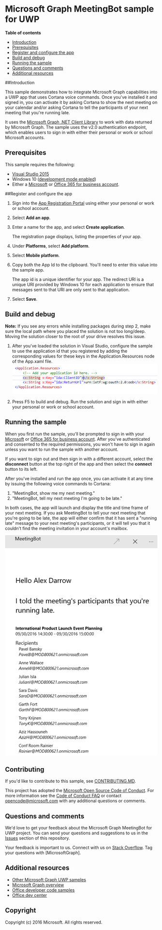 # Microsoft Graph MeetingBot sample for UWP


**Table of contents**

* [Introduction](#introduction)
* [Prerequisites](#prerequisites)
* [Register and configure the app](#register)
* [Build and debug](#build)
* [Running the sample](#runningsample)
* [Questions and comments](#questions)
* [Additional resources](#additional-resources)

<a name="introduction"></a>
##Introduction

This sample demonstrates how to integrate Microsoft Graph capabilities into a UWP app that uses Cortana voice commands. Once you've installed it and signed in, you can activate it by asking Cortana to show the next meeting on your calendar and/or asking Cortana to tell the participants of your next meeting that you're running late.

It uses the [Microsoft Graph .NET Client Library](https://github.com/microsoftgraph/msgraph-sdk-dotnet) to work with data returned by Microsoft Graph. The sample uses the v2.0 authentication endpoint, which enables users to sign in with either their personal or work or school Microsoft accounts.

<a name="prerequisites"></a>
## Prerequisites ##

This sample requires the following:  

  * [Visual Studio 2015](https://www.visualstudio.com/en-us/downloads) 
  * Windows 10 ([development mode enabled](https://msdn.microsoft.com/library/windows/apps/xaml/dn706236.aspx))
  * Either a [Microsoft](www.outlook.com) or [Office 365 for business account](https://msdn.microsoft.com/en-us/office/office365/howto/setup-development-environment#bk_Office365Account).

<a name="register"></a>
##Register and configure the app

1. Sign into the [App Registration Portal](https://apps.dev.microsoft.com/) using either your personal or work or school account.
2. Select **Add an app**.
3. Enter a name for the app, and select **Create application**.
	
	The registration page displays, listing the properties of your app.
 
4. Under **Platforms**, select **Add platform**.
5. Select **Mobile platform**.
6. Copy both the App Id to the clipboard. You'll need to enter this value into the sample app.

	The app id is a unique identifier for your app. The redirect URI is a unique URI provided by Windows 10 for each application to ensure that messages sent to that URI are only sent to that application. 

7. Select **Save**.

<a name="build"></a>
## Build and debug ##

**Note:** If you see any errors while installing packages during step 2, make sure the local path where you placed the solution is not too long/deep. Moving the solution closer to the root of your drive resolves this issue.

1. After you've loaded the solution in Visual Studio, configure the sample to use the application id that you registered by adding the corresponding values for these keys in the Application.Resources node of the App.xaml file.
![Microsoft Graph MeetingBot sample](/readme-images/appId_and_redirectURI.png "App ID value in App.xaml file")

2. Press F5 to build and debug. Run the solution and sign in with either your personal or work or school account.

<a name="runningsample"></a>
## Running the sample ##

When you first run the sample, you'll be prompted to sign in with your [Microsoft](www.outlook.com) or [Office 365 for business account](https://msdn.microsoft.com/en-us/office/office365/howto/setup-development-environment#bk_Office365Account). After you've authenticated and consented to the required permissions, you won't have to sign in again unless you want to run the sample with another account. 

If you want to sign out and then sign in with a different account, select the **disconnect**  button at the top right of the app and then select the **connect** button to its left.

After you've installed and run the app once, you can activate it at any time by issuing the following voice commands to Cortana:

1. "MeetingBot, show me my next meeting."
2. "MeetingBot, tell my next meeting I'm going to be late."

In both cases, the app will launch and display the title and time frame of your next meeting. If you ask MeetingBot to tell your next meeting that you're going to be late, the app will either confirm that it has sent a "running late" message to your next meeting's participants, or it will tell you that it couldn't find the meeting invitation in your account's mailbox.

![Microsoft Graph MeetingBot sample](/readme-images/MeetingBotLateMessage.png "MeetingBot after sending the running late message")

<a name="contributing"></a>
## Contributing ##

If you'd like to contribute to this sample, see [CONTRIBUTING.MD](/CONTRIBUTING.md).

This project has adopted the [Microsoft Open Source Code of Conduct](https://opensource.microsoft.com/codeofconduct/). For more information see the [Code of Conduct FAQ](https://opensource.microsoft.com/codeofconduct/faq/) or contact [opencode@microsoft.com](mailto:opencode@microsoft.com) with any additional questions or comments.

<a name="questions"></a>
## Questions and comments

We'd love to get your feedback about the Microsoft Graph MeetingBot for UWP project. You can send your questions and suggestions to us in the [Issues](https://github.com/microsoftgraph/uwp-csharp-meetingbot-sample/issues) section of this repository.

Your feedback is important to us. Connect with us on [Stack Overflow](http://stackoverflow.com/questions/tagged/microsoftgraph). Tag your questions with [MicrosoftGraph].

<a name="additional-resources"></a>
## Additional resources ##

- [Other Microsoft Graph UWP samples](https://github.com/microsoftgraph?utf8=%E2%9C%93&query=uwp)
- [Microsoft Graph overview](http://graph.microsoft.io)
- [Office developer code samples](http://dev.office.com/code-samples)
- [Office dev center](http://dev.office.com/)


## Copyright
Copyright (c) 2016 Microsoft. All rights reserved.

